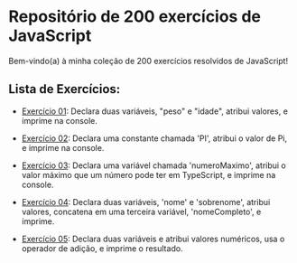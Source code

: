 # Repositório de 200 exercícios de JavaScript

Bem-vindo(a) à minha coleção de 200 exercícios resolvidos de JavaScript! 

## Lista de Exercícios:

- [Exercício 01](exercicios/exercicio01.ts): Declara duas variáveis, "peso" e "idade", atribui valores, e imprime na console.

- [Exercício 02](exercicios/exercicio02.ts): Declara uma constante chamada 'PI', atribui o valor de Pi, e imprime na console.

- [Exercício 03](exercicios/exercicio03.ts): Declara uma variável chamada 'numeroMaximo', atribui o valor máximo que um número pode ter em TypeScript, e imprime na console.

- [Exercício 04](exercicios/exercicio04.ts): Declara duas variáveis, 'nome' e 'sobrenome', atribui valores, concatena em uma terceira variável, 'nomeCompleto', e imprime.

- [Exercício 05](exercicios/exercicio05.ts): Declara duas variáveis e atribui valores numéricos, usa o operador de adição, e imprime o resultado.